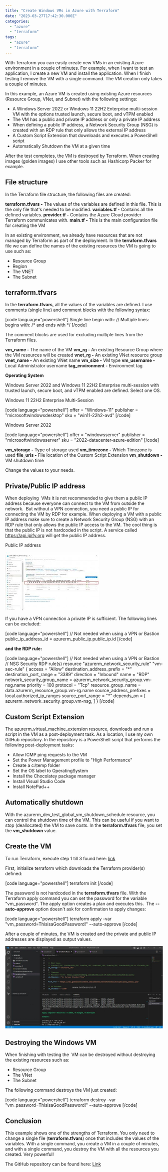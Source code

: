 ```yaml
---
title: "Create Windows VMs in Azure with Terraform"
date: "2023-03-27T17:42:30.000Z"
categories: 
  - "azure"
  - "terraform"
tags: 
  - "azure"
  - "terraform"
---
```


With Terraform you can easily create new VMs in an existing Azure environment in a couple of minutes. For example, when I want to test an application, I create a new VM and install the application. When I finish testing I remove the VM with a single command. The VM creation only takes a couple of minutes.

In this example, an Azure VM is created using existing Azure resources (Resource Group, VNet, and Subnet) with the following settings:

- A Windows Server 2022 or Windows 11 22H2 Enterprise multi-session VM with the options trusted launch, secure boot, and vTPM enabled
- The VM has a public and private IP address or only a private IP address
- When defining a public IP address, a Network Security Group (NSG) is created with an RDP rule that only allows the external IP address
- A Custom Script Extension that downloads and executes a PowerShell script
- Automatically Shutdown the VM at a given time

After the test completes, the VM is destroyed by Terraform. When creating images (golden images) I use other tools such as Hashicorp Packer for example.

## File structure

In the Terraform file structure, the following files are created:

**terraform.tfvars -** The values of the variables are defined in this file. This is the only file that's needed to be modified. **variables.tf -** Contains all the defined variables. **provider.tf -** Contains the Azure Cloud provider Terraform communicates with. **main.tf -** This is the main configuration file for creating the VM

In an existing environment, we already have resources that are not managed by Terraform as part of the deployment. In the **terraform.tfvars** file we can define the names of the existing resources the VM is going to use such as:

- Resource Group
- Region
- The VNET
- The Subnet

## terraform.tfvars

In the **terraform.tfvars**, all the values of the variables are defined. I use comments (single line) and comment blocks with the following syntax:

\[code language="powershell"\] Single line begin with: // Multiple lines: begins with: /\* and ends with \*/ \[/code\]

The comment blocks are used for excluding multiple lines from the Terraform files.

**vm\_name -** The name of the VM **vm\_rg -** An existing Resource Group where the VM resources will be created **vnet\_rg -** An existing VNet resource group **vnet\_name -** An existing VNet name **vm\_size -** VM type **vm\_username -** Local Administrator username **tag\_environment -** Environment tag

**Operating System**

Windows Server 2022 and Windows 11 22H2 Enterprise multi-session with trusted launch, secure boot, and vTPM enabled are defined. Select one OS.

Windows 11 22H2 Enterprise Multi-Session

\[code language="powershell"\] offer = "Windows-11" publisher = "microsoftwindowsdesktop" sku = "win11-22h2-avd" \[/code\]

Windows Server 2022

\[code language="powershell"\] offer = "windowsserver" publisher = "microsoftwindowsserver" sku = "2022-datacenter-azure-edition" \[/code\]

**vm\_storage -** Type of storage used **vm\_timezone -** Which Timezone is used **file\_uris -** File location of the Custom Script Extension **vm\_shutdown -** VM shutdown time

Change the values to your needs.

## Private/Public IP address

When deploying  VMs it is not recommended to give them a public IP address because everyone can connect to the VM from outside the network.  But without a VPN connection, you need a public IP for connecting the VM by RDP for example. When deploying a VM with a public IP address make sure to create a Network Security Group (NSG) with an RDP rule that only allows the public IP access to the VM. The cool thing is that the public IP is not hardcoded in the script. A service called https://api.ipify.org will get the public IP address.

Public IP address

[![](images/nsg-300x186.jpg)](https://www.ivobeerens.nl/wp-content/uploads/2023/03/nsg.jpg)

If you have a VPN connection a private IP is sufficient. The following lines can be excluded:

\[code language="powershell"\] // Not needed when using a VPN or Bastion public\_ip\_address\_id = azurerm\_public\_ip.public\_ip.id \[/code\]

**and the RDP rule:**

\[code language="powershell"\] // Not needed when using a VPN or Bastion // NSG Security RDP rule(s) resource "azurerm\_network\_security\_rule" "vm-sec-rule" { access = "Allow" destination\_address\_prefix = "\*" destination\_port\_range = "3389" direction = "Inbound" name = "RDP" network\_security\_group\_name = azurerm\_network\_security\_group.vm-nsg.name priority = 100 protocol = "Tcp" resource\_group\_name = data.azurerm\_resource\_group.vm-rg.name source\_address\_prefixes = local.authorized\_ip\_ranges source\_port\_range = "\*" depends\_on = \[ azurerm\_network\_security\_group.vm-nsg, \] } \[/code\]

## Custom Script Extension

The azurerm\_virtual\_machine\_extension resource, downloads and run a script in the VM as a post-deployment task. As a location, I use my own GitHub repository. In the repository is a PowerShell script that performs the following post-deployment tasks:

- Allow ICMP ping requests to the VM
- Set the Power Management profile to "High Performance"
- Create a c:\\temp folder
- Set the OS label to OperatingSystem
- Install the Chocolatey package manager
- Install Visual Studio Code
- Install NotePad++

## Automatically shutdown

With the azurerm\_dev\_test\_global\_vm\_shutdown\_schedule resource, you can control the shutdown time of the VM. This can be useful if you want to stop (deallocated) the VM to save costs. In the **terraform.tfvars** file, you set the **vm\_shutdown** value.

## Create the VM

To run Terraform, execute step 1 till 3 found here: [link](https://github.com/ibeerens/Terraform/blob/main/README.md)

First, initialize terraform which downloads the Terraform provider(s) defined:

\[code language="powershell"\] terraform init \[/code\]

The password is not hardcoded in the **terraform.tfvars** file. With the Terraform apply command you can set the password for the variable "vm\_password". The apply option creates a plan and executes this.  The **\--auto-approve** option doesn't ask for confirmation to apply changes:

\[code language="powershell"\] terraform apply -var "vm\_password=ThisisaGoodPassword!" --auto-approve \[/code\]

After a couple of minutes, the VM is created and the private and public IP addresses are displayed as output values.

![](images/Terraform-1024x534.jpg)

## Destroying the Windows VM

When finishing with testing the  VM can be destroyed without destroying the existing resources such as:

- Resource Group
- The VNet
- The Subnet

The following command destroys the VM just created:

\[code language="powershell"\] terraform destroy -var "vm\_password=ThisisaGoodPassword!" --auto-approve \[/code\]

## Conclusion

This example shows one of the strengths of Terraform. You only need to change a single file (**terraform.tfvars**) once that includes the values of the variables. With a single command, you create a VM in a couple of minutes, and with a single command, you destroy the VM with all the resources you created. Very powerful!

The GitHub repository can be found here: [Link](https://github.com/ibeerens/Terraform/tree/main/New-VM)
